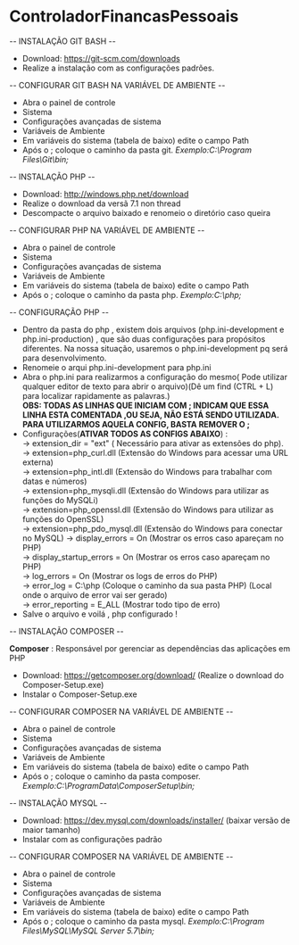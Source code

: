# ControladorFinancasPessoais

-- INSTALAÇÃO GIT BASH --
 
- Download: https://git-scm.com/downloads
- Realize a instalação com as configurações padrões.

-- CONFIGURAR GIT BASH NA VARIÁVEL DE AMBIENTE --

- Abra o painel de controle
- Sistema
- Configurações avançadas de sistema
- Variáveis de Ambiente
- Em variáveis do sistema (tabela de baixo) edite o campo Path
- Após o ; coloque o caminho da pasta git. *Exemplo:C:\Program Files\Git\bin;*  

-- INSTALAÇÃO PHP --

- Download: http://windows.php.net/download
- Realize o download da versã 7.1 non thread
- Descompacte o arquivo baixado e renomeio o diretório caso queira

-- CONFIGURAR PHP NA VARIÁVEL DE AMBIENTE --

- Abra o painel de controle
- Sistema
- Configurações avançadas de sistema
- Variáveis de Ambiente
- Em variáveis do sistema (tabela de baixo) edite o campo Path
- Após o ; coloque o caminho da pasta php. *Exemplo:C:\php;*  

-- CONFIGURAÇÃO PHP --

- Dentro da pasta do php , existem dois arquivos (php.ini-development e php.ini-production) , que são duas configurações para propósitos diferentes.
Na nossa situação, usaremos o php.ini-development pq será para desenvolvimento.
- Renomeie o arqui php.ini-development para php.ini
- Abra o php.ini para realizarmos a configuração do mesmo( Pode utilizar qualquer editor de texto para abrir o arquivo)(Dê um find (CTRL + L) para localizar rapidamente as palavras.)  
__OBS: TODAS AS LINHAS QUE INICIAM COM ; INDICAM QUE ESSA LINHA ESTA COMENTADA ,OU SEJA, NÃO ESTÁ SENDO UTILIZADA. PARA UTILIZARMOS AQUELA CONFIG, BASTA REMOVER O ;__
- Configurações(__ATIVAR TODOS AS CONFIGS ABAIXO__) :  
-> extension_dir = "ext" ( Necessário para ativar as extensões do php).  
-> extension=php_curl.dll (Extensão do Windows para acessar uma URL externa)  
-> extension=php_intl.dll (Extensão do Windows para trabalhar com datas e números)  
-> extension=php_mysqli.dll (Extensão do Windows para utilizar as funções do MySQLi)  
-> extension=php_openssl.dll (Extensão do Windows para utilizar as funções do OpenSSL)  
-> extension=php_pdo_mysql.dll (Extensão do Windows para conectar no MySQL)
-> display_errors = On (Mostrar os erros caso apareçam no PHP)  
-> display_startup_errors = On (Mostrar os erros caso apareçam no PHP)  
-> log_errors = On (Mostrar os logs de erros do PHP)  
-> error_log = C:\php (Coloque o caminho da sua pasta PHP) (Local onde o arquivo de error vai ser gerado)  
-> error_reporting = E_ALL (Mostrar todo tipo de erro)
- Salve o arquivo e voilá , php configurado !

-- INSTALAÇÃO COMPOSER --

__Composer__ : Responsável por gerenciar as dependências das aplicações em PHP
- Download: https://getcomposer.org/download/ (Realize o download do Composer-Setup.exe)
- Instalar o Composer-Setup.exe  

-- CONFIGURAR COMPOSER NA VARIÁVEL DE AMBIENTE --

- Abra o painel de controle
- Sistema
- Configurações avançadas de sistema
- Variáveis de Ambiente
- Em variáveis do sistema (tabela de baixo) edite o campo Path
- Após o ; coloque o caminho da pasta composer. *Exemplo:C:\ProgramData\ComposerSetup\bin;*  

-- INSTALAÇÃO MYSQL --

- Download: https://dev.mysql.com/downloads/installer/ (baixar versão de maior tamanho)
- Instalar com as configurações padrão

-- CONFIGURAR COMPOSER NA VARIÁVEL DE AMBIENTE --

- Abra o painel de controle
- Sistema
- Configurações avançadas de sistema
- Variáveis de Ambiente
- Em variáveis do sistema (tabela de baixo) edite o campo Path
- Após o ; coloque o caminho da pasta mysql. *Exemplo:C:\Program Files\MySQL\MySQL Server 5.7\bin;*  

